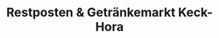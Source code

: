 ---
title: "Restposten & Getränkemarkt Keck-Hora"
url: /helmbrechts/restposten-und-getraenkemarkt-keck-hora/
shop: Getränke
---